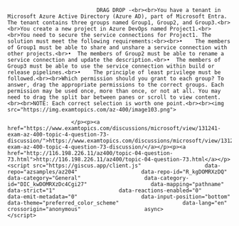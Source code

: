 <p class="card-text">
							
								DRAG DROP -<br><br>You have a tenant in Microsoft Azure Active Directory (Azure AD), part of Microsoft Entra. The tenant contains three groups named Group1, Group2, and Group3.<br><br>You create a new project in Azure DevOps named Project1.<br><br>You need to secure the service connections for Project1. The solution must meet the following requirements:<br><br>•	The members of Group1 must be able to share and unshare a service connection with other projects.<br>•	The members of Group2 must be able to rename a service connection and update the description.<br>•	The members of Group3 must be able to use the service connection within build or release pipelines.<br>•	The principle of least privilege must be followed.<br><br>Which permission should you grant to each group? To answer, drag the appropriate permissions to the correct groups. Each permission may be used once, more than once, or not at all. You may need to drag the split bar between panes or scroll to view content.<br><br>NOTE: Each correct selection is worth one point.<br><br><img src="https://img.examtopics.com/az-400/image103.png">
							
						</p><p><a href="https://www.examtopics.com/discussions/microsoft/view/131241-exam-az-400-topic-4-question-73-discussion/">https://www.examtopics.com/discussions/microsoft/view/131241-exam-az-400-topic-4-question-73-discussion/</a></p><p><a href="http://116.198.226.11/az400/topic-04-question-73.html">http://116.198.226.11/az400/topic-04-question-73.html</a></p><script src="https://giscus.app/client.js"                    data-repo="azsamples/az204"                    data-repo-id="R_kgDOMRXzDQ"                    data-category="General"                    data-category-id="DIC_kwDOMRXzDc4Cgi27"                    data-mapping="pathname"                    data-strict="1"                    data-reactions-enabled="0"                    data-emit-metadata="0"                    data-input-position="bottom"                    data-theme="preferred_color_scheme"                    data-lang="en"                    crossorigin="anonymous"                    async>                    </script>